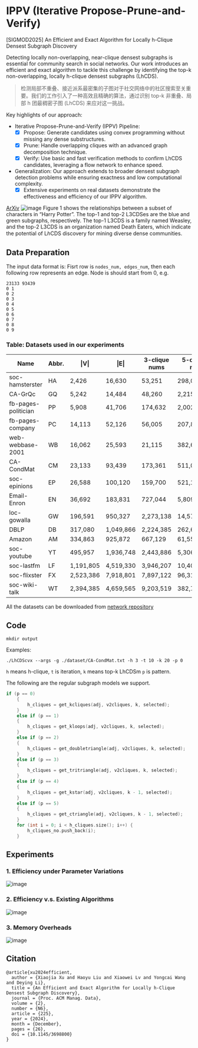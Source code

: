# IPPV (Iterative Propose-Prune-and-Verify)
[SIGMOD2025] An Efficient and Exact Algorithm for Locally h-Clique Densest Subgraph Discovery

Detecting locally non-overlapping, near-clique densest subgraphs is essential for community search in social networks. Our work introduces an efficient and exact algorithm to tackle this challenge by identifying the top-k non-overlapping, locally h-clique densest subgraphs (LhCDS).

> 检测局部不重叠、接近派系最密集的子图对于社交网络中的社区搜索至关重要。我们的工作引入了一种高效且精确的算法，通过识别 top-k 非重叠、局部 h 团最稠密子图 (LhCDS) 来应对这一挑战。

Key highlights of our approach:

- Iterative Propose-Prune-and-Verify (IPPV) Pipeline: 
  - [x] Propose: Generate candidates using convex programming without missing any dense substructures.
  - [x] Prune: Handle overlapping cliques with an advanced graph decomposition technique.
  - [x] Verify: Use basic and fast verification methods to confirm LhCDS candidates, leveraging a flow network to enhance speed.
- Generalization: Our approach extends to broader densest subgraph detection problems while ensuring exactness and low computational complexity.
  - [x] Extensive experiments on real datasets demonstrate the effectiveness and efficiency of our IPPV algorithm.

[ArXiv](https://www.arxiv.org/abs/2408.14022)
![image](https://github.com/user-attachments/assets/84075e89-39bb-4122-9172-feacd6308a82)
Figure 1 shows the relationships between a subset of characters in “Harry Potter”. The top-1 and top-2 L3CDSes are the blue and green subgraphs, respectively. The top-1 L3CDS is a family named Weasley, and the top-2 L3CDS is an organization named Death Eaters, which indicate the potential of LℎCDS discovery for mining diverse dense communities.

##  Data Preparation
The input data format is: 
Fisrt row is `nodes_num, edges_num`, then each following row represents an edge. Node is should start from 0, e.g.
```csv
23133 93439
0 1
0 2
0 3
0 4
0 5
0 6
0 7
0 8
0 9
```

### Table: Datasets used in our experiments

| **Name**             | **Abbr.** | **\|V\|** | **\|E\|** | 3-clique nums | 5-cliques num|
|----------------------|-----------|-----------|-----------|------------------|------------------|
| soc-hamsterster       | HA        | 2,426     | 16,630    | 53,251           | 298,013          |
| CA-GrQc              | GQ        | 5,242     | 14,484    | 48,260           | 2,215,500        |
| fb-pages-politician   | PP        | 5,908     | 41,706    | 174,632          | 2,002,250        |
| fb-pages-company      | PC        | 14,113    | 52,126    | 56,005           | 207,829          |
| web-webbase-2001      | WB        | 16,062    | 25,593    | 21,115           | 382,674          |
| CA-CondMat            | CM        | 23,133    | 93,439    | 173,361          | 511,088          |
| soc-epinions          | EP        | 26,588    | 100,120   | 159,700          | 521,106          |
| Email-Enron           | EN        | 36,692    | 183,831   | 727,044          | 5,809,356        |
| loc-gowalla           | GW        | 196,591   | 950,327   | 2,273,138        | 14,570,875       |
| DBLP                 | DB        | 317,080   | 1,049,866 | 2,224,385        | 262,663,639      |
| Amazon               | AM        | 334,863   | 925,872   | 667,129          | 61,551           |
| soc-youtube           | YT        | 495,957   | 1,936,748 | 2,443,886        | 5,306,643        |
| soc-lastfm            | LF        | 1,191,805 | 4,519,330 | 3,946,207        | 10,404,656       |
| soc-flixster          | FX        | 2,523,386 | 7,918,801 | 7,897,122        | 96,315,278       |
| soc-wiki-talk         | WT        | 2,394,385 | 4,659,565 | 9,203,519        | 382,777,822      |

All the datasets can be downloaded from [network repository](https://networkrepository.com/)

## Code
`mkdir output` 

 Examples:  

`./LhCDScvx --args -g ./dataset/CA-CondMat.txt -h 3 -t 10 -k 20 -p 0` 

`h` means h-clique, `t` is iteration, `k` means top-k LhCDSm `p` is pattern.


The following are the regular subgraph models we support.

``` cpp
if (p == 0)
    {
        h_cliques = get_kcliques(adj, v2cliques, k, selected);
    }
    else if (p == 1)
    {
        h_cliques = get_kloops(adj, v2cliques, k, selected);
    }
    else if (p == 2)
    {
        h_cliques = get_doubletriangle(adj, v2cliques, k, selected);
    }
    else if (p == 3)
    {
        h_cliques = get_tritriangle(adj, v2cliques, k, selected);
    }
    else if (p == 4)
    {
        h_cliques = get_kstar(adj, v2cliques, k - 1, selected);
    }
    else if (p == 5)
    {
        h_cliques = get_ctriangle(adj, v2cliques, k - 1, selected);
    }
    for (int i = 0; i < h_cliques.size(); i++) {
        h_cliques_no.push_back(i);
    }
```

## Experiments
### 1. Efficiency under Parameter Variations
![image](https://github.com/user-attachments/assets/bd66566b-08e4-4b8e-aa09-3c8021076222)
### 2. Efficiency v.s. Existing Algorithms
![image](https://github.com/user-attachments/assets/953d3a2e-921c-4539-91be-eb52b396dcc6)
### 3. Memory Overheads
![image](https://github.com/user-attachments/assets/ca39b3cf-f031-4e0f-962f-4232653fc9b2)



## Citation

```
@article{xu2024efficient,
  author = {Xiaojia Xu and Haoyu Liu and Xiaowei Lv and Yongcai Wang and Deying Li},
  title = {An Efficient and Exact Algorithm for Locally h-Clique Densest Subgraph Discovery},
  journal = {Proc. ACM Manag. Data},
  volume = {2},
  number = {N6},
  article = {225},
  year = {2024},
  month = {December},
  pages = {26},
  doi = {10.1145/3698800}
}
```
